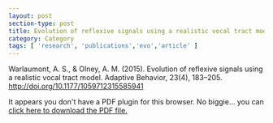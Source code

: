 ```yaml
---
layout: post
section-type: post
title: Evolution of reflexive signals using a realistic vocal tract model
category: Category
tags: [ 'research', 'publications','evo','article' ]
---
```

Warlaumont, A. S., & Olney, A. M. (2015). Evolution of reflexive signals using a realistic vocal tract model. Adaptive Behavior, 23(4), 183–205. http://doi.org/10.1177/1059712315585941

<object data="https://blogs.memphis.edu/aolney/files/2019/10/adaptive-behavior-2015.pdf" type="application/pdf" width="100%" height="600px">
 
  <p>It appears you don't have a PDF plugin for this browser.
  No biggie... you can <a href="https://blogs.memphis.edu/aolney/files/2019/10/adaptive-behavior-2015.pdf">click here to
  download the PDF file.</a></p>
  
</object>
